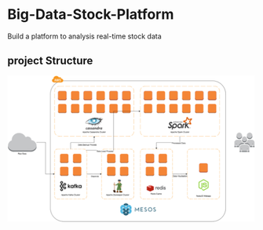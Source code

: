 # Big-Data-Stock-Platform
Build a platform to analysis real-time stock data

## project Structure
![image](https://github.com/FeiWang810/Big-Data-Stock-Platform/blob/master/images/Structure.png)
